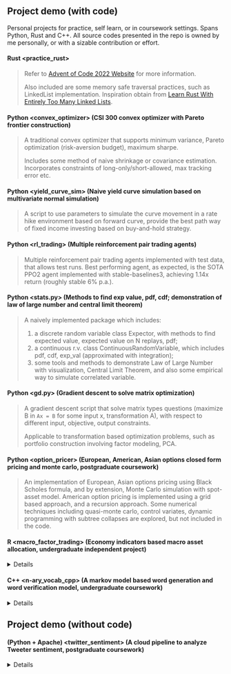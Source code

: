 ## Project demo (with code)
Personal projects for practice, self learn, or in coursework settings. Spans Python, Rust and C++.
All source codes presented in the repo is owned by me personally, or with a sizable contribution or effort.

#### Rust <practice_rust>
> Refer to [Advent of Code 2022 Website](https://adventofcode.com/2022) for more information.
> 
> Also included are some memory safe traversal practices, such as LinkedList implementation. Inspiration obtain from [Learn Rust With Entirely Too Many Linked Lists](https://rust-unofficial.github.io/too-many-lists/index.html).

#### Python <convex_optimizer> (CSI 300 convex optimizer with Pareto frontier construction)
> A traditional convex optimizer that supports minimum variance, Pareto optimization (risk-aversion budget), maximum sharpe.
> 
> Includes some method of naive shrinkage or covariance estimation.
> Incorporates constraints of long-only/short-allowed, max tracking error etc.

#### Python <yield_curve_sim> (Naive yield curve simulation based on multivariate normal simulation)
> A script to use parameters to simulate the curve movement in a rate hike environment based on forward curve, provide the best path way of fixed income investing based on buy-and-hold strategy.

#### Python <rl_trading> (Multiple reinforcement pair trading agents)
> Multiple reinforcement pair trading agents implemented with test data, that allows test runs.
> Best performing agent, as expected, is the SOTA PPO2 agent implemented with stable-baselines3, achieving 1.14x return (roughly stable 6% p.a.).

#### Python <stats.py> (Methods to find exp value, pdf, cdf; demonstration of law of large number and central limit theorem)
> A naively implemented package which includes: 
> 1. a discrete random variable class Expector, with methods to find expected value, expected value on N replays, pdf; 
> 2. a continuous r.v. class ContinuousRandomVariable, which includes pdf, cdf, exp_val (approximated with integration); 
> 3. some tools and methods to demonstrate Law of Large Number with visualization, Central Limit Theorem, and also some empirical way to simulate correlated variable. 

#### Python <gd.py> (Gradient descent to solve matrix optimization)
> A gradient descent script that solve matrix types questions (maximize B in `Ax = B` for some input x, transformation A), with respect to different input, objective, output constraints.
> 
> Applicable to transformation based optimization problems, such as portfolio construction involving factor modeling, PCA.
  
#### Python <option_pricer> (European, American, Asian options closed form pricing and monte carlo, postgraduate coursework)
> An implementation of European, Asian options pricing using Black Scholes formula, and by extension, Monte Carlo simulation with spot-asset model. American option pricing is implemented using a grid based approach, and a recursion approach.
> Some numerical techniques including quasi-monte carlo, control variates, dynamic programming with subtree collapses are explored, but not included in the code.

#### R <macro_factor_trading> (Economy indicators based macro asset allocation, undergraduate independent project)
<details>
  An implementation of a macro factor trend following model based on historical analysis of a 4-phase economy (expansion - speeding up, expansion - slowing down, contraction - speeding up, contraction - slowing down) and corresponding market return.

  Includes simple implementation of basket construction, use of closest semipositive-definite matrix inversion of portfolio fitting, backtesting results and live trading results.

  Experiments also included modelling the 4-phase economy as a hidden Markov model to smoothen the portfolio change between economy state change. (NOT included in src code)
</details>

#### C++ <n-ary_vocab_cpp> (A markov model based word generation and word verification model, undergraduate coursework)
<details>
  Using training data of english vocabs, the script creates N-ary word tokens (e.g. 2-nary tokens for "rice" include 'ri', 'ic', 'ce'), and assign score to such tokens. 
  
  With Djikstra's algorithm, we solve for, any supplied word, the top 5 scored non-replacing anagrams, which should be considered most 'natural'. 
  
  No heuristics/pruning are applied in the script in the repo, so the script cannot handle words with 13+ characters due to the complexity.
</details>

## Project demo (without code)
#### (Python + Apache) <twitter_sentiment> (A cloud pipeline to analyze Tweeter sentiment, postgraduate coursework)
<details>
  An infrastructure built upon standard online APIs such as Twitter on Apache-loaded AWS platform, includes a complete pipeline of data extraction from Twitter, realtime feeding into a sentiment analysis engine using Apache Spark and Kafka, and outputting the time series of internet sentiment.

  Project also involves extra effort such as classification of emojis, slangs, creation of word cloud as visualization.
</details>
